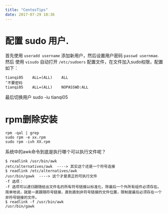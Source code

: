 ```yaml
---
title: "CentosTips"
date: 2017-07-29 18:36
---
```

# 配置 sudo 用户.
首先使用 `useradd username` 添加新用户，然后设置用户密码 `passwd usernmae`.
然后 使用 `visudo` 自动打开 `/etc/sudoers` 配置文件，在文件加入sudo权限，配置如下：
```
tianqi05    ALL=(ALL)    ALL
‘不要密码
tianqi05    ALL=(ALL)    NOPASSWD:ALL
```
最后切换用户
sudo -iu tianqi05

# rpm删除安装
```
rpm -qal | grep 
sudo rpm -e xx.rpm
sudo rpm -ivh XX.rpm
```

系统中的awk命令到底是执行哪个可以执行文件呢？
```
$ readlink /usr/bin/awk  
/etc/alternatives/awk  ----> 其实这个还是一个符号连接  
$ readlink /etc/alternatives/awk  
/usr/bin/gawk  ----> 这个才是真正的可执行文件  
-f 选项：
-f 选项可以递归跟随给出文件名的所有符号链接以标准化，除最后一个外所有组件必须存在。
简单地说，就是一直跟随符号链接，直到直到非符号链接的文件位置，限制是最后必须存在一个非符号链接的文件。
$ readlink -f /usr/bin/awk  
/usr/bin/gawk  
```
